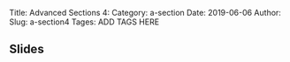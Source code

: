 Title: Advanced Sections 4:
Category: a-section
Date: 2019-06-06
Author: 
Slug: a-section4
Tages: ADD TAGS HERE


## Slides